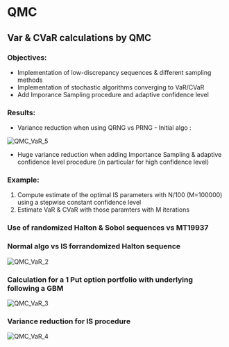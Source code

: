 # QMC

## Var & CVaR calculations by QMC

### Objectives: 
- Implementation of low-discrepancy sequences & different sampling methods
- Implementation of stochastic algorithms converging to VaR/CVaR
- Add Imporance Sampling procedure and adaptive confidence level

### Results:

- Variance reduction when using QRNG vs PRNG - Initial algo :

![QMC_VaR_5](https://user-images.githubusercontent.com/56386159/150991822-d6465847-2b43-4814-9c77-1a72efd961d7.PNG)


- Huge variance reduction when adding Importance Sampling & adaptive confidence level procedure
(in particular for high confidence level)

### Example:

1) Compute estimate of the optimal IS parameters with N/100 (M=100000) using a stepwise constant confidence level
2) Estimate VaR & CVaR with those paramters with M iterations

### Use of randomized Halton & Sobol sequences vs MT19937
###
### Normal algo vs IS forrandomized Halton sequence

![QMC_VaR_2](https://user-images.githubusercontent.com/56386159/150958118-9ef0bee0-123c-4cde-81df-2d491d2a8a46.PNG)

### Calculation for a 1 Put option portfolio with underlying following a GBM

![QMC_VaR_3](https://user-images.githubusercontent.com/56386159/150955969-1aaf15e6-ce89-450e-84da-17f4557202ee.PNG)

### Variance reduction for IS procedure

![QMC_VaR_4](https://user-images.githubusercontent.com/56386159/150955987-9eacbcba-af3c-4c61-9538-2f87f913871f.PNG)
